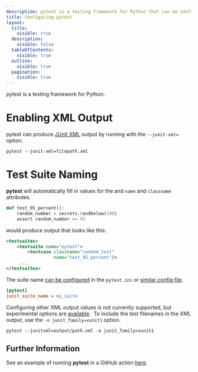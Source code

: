 ```yaml
---
description: pytest is a testing framework for Python that can be configured to output XML
title: Configuring pytest
layout:
  title:
    visible: true
  description:
    visible: false
  tableOfContents:
    visible: true
  outline:
    visible: true
  pagination:
    visible: true
---
```


pytest is a testing framework for Python.

# Enabling XML Output
pytest can produce [JUnit XML](https://github.com/testmoapp/junitxml) output by running with the `--junit-xml=` option.

```shell
pytest --junit-xml=filepath.xml 
```


# Test Suite Naming

**pytest** will automatically fill in values for the _<testcase>_ and _<testsuite>_ `name` and `classname` attributes. 

```python
def test_95_percent():
    random_number = secrets.randbelow(100)
    assert random_number <= 95
```
would produce output that looks like this:

```xml
<testsuites>
    <testsuite name="pytest">
        <testcase classname="random_test" 
                  name="test_95_percent"/>
     ...
</testsuites>
```
The suite name [can be configured](https://docs.pytest.org/en/7.2.x/how-to/output.html) in the `pytest.ini` or [similar config file](https://docs.pytest.org/en/8.1.x/reference/customize.html#pytest-ini). 

```ini
[pytest]
junit_suite_name = my_suite
```
Configuring other XML output values is not currently supported, but experimental options are [available](https://docs.pytest.org/en/7.2.x/how-to/output.html#record-xml-attribute).  To include the test filenames in the XML output, use the `-o junit_family=xunit1` option.

```shell
pytest --junitxml=output/path.xml -o junit_family=xunit1
```




## Further Information
See an example of running **pytest** in a GitHub action [here](https://github.com/trunk-io/flake-factory/blob/main/.github/workflows/python-tests.yaml#L34).


